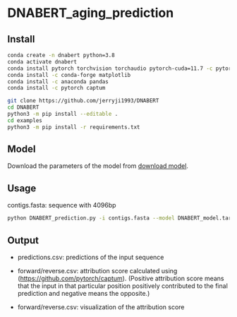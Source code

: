 # DNABERT_aging_prediction



## Install

```bash
conda create -n dnabert python=3.8
conda activate dnabert
conda install pytorch torchvision torchaudio pytorch-cuda=11.7 -c pytorch -c nvidia
conda install -c conda-forge matplotlib
conda install -c anaconda pandas
conda install -c pytorch captum 

git clone https://github.com/jerryji1993/DNABERT
cd DNABERT
python3 -m pip install --editable .
cd examples
python3 -m pip install -r requirements.txt
```

## Model 

Download the parameters of the model from [download model](https://drive.google.com/file/d/1djqsJY4_bTUe_th8HHpx5KsxSFx8st53/view?usp=share_link).

## Usage

contigs.fasta: sequence with 4096bp

```bash
python DNABERT_prediction.py -i contigs.fasta --model DNABERT_model.tar -o output
```

## Output

- predictions.csv:  predictions of the input sequence

- forward/reverse.csv: attribution score calculated using (https://github.com/pytorch/captum).  (Positive attribution score means that the input in that particular position positively contributed to the final prediction and negative means the opposite.)

- forward/reverse.csv: visualization of the attribution score
